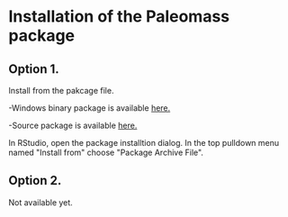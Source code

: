 # Installation of the Paleomass package

## Option 1.
Install from the pakcage file. 

-Windows binary package is available [here.](./paleomass_0.9.5.0000.zip)   

-Source package is available [here.](./paleomass_0.9.5.0000.tar.gz)

In RStudio, open the package installtion dialog. In the top pulldown menu named "Install from" choose "Package Archive File".

## Option 2.
Not available yet.